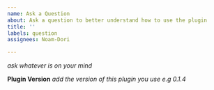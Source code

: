 ```yaml
---
name: Ask a Question
about: Ask a question to better understand how to use the plugin
title: ''
labels: question
assignees: Noam-Dori

---
```


*ask whatever is on your mind*

**Plugin Version**
*add the version of this plugin you use e.g 0.1.4*
